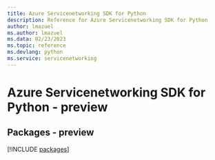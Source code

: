 ```yaml
---
title: Azure Servicenetworking SDK for Python
description: Reference for Azure Servicenetworking SDK for Python
author: lmazuel
ms.author: lmazuel
ms.data: 02/23/2023
ms.topic: reference
ms.devlang: python
ms.service: servicenetworking
---
```

# Azure Servicenetworking SDK for Python - preview
## Packages - preview
[!INCLUDE [packages](servicenetworking-index.md)]